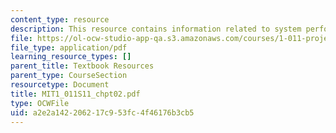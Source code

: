 ```yaml
---
content_type: resource
description: This resource contains information related to system performance.
file: https://ol-ocw-studio-app-qa.s3.amazonaws.com/courses/1-011-project-evaluation-spring-2011/a2e2a142206217c953fc4f46176b3cb5_MIT1_011S11_chpt02.pdf
file_type: application/pdf
learning_resource_types: []
parent_title: Textbook Resources
parent_type: CourseSection
resourcetype: Document
title: MIT1_011S11_chpt02.pdf
type: OCWFile
uid: a2e2a142-2062-17c9-53fc-4f46176b3cb5
---
```

